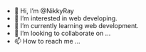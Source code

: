 - 👋 Hi, I’m @NikkyRay
- 👀 I’m interested in web developing.
- 🌱 I’m currently learning web development.
- 💞️ I’m looking to collaborate on ...
- 📫 How to reach me ...

<!---
NikkyRay/NikkyRay is a ✨ special ✨ repository because its `README.md` (this file) appears on your GitHub profile.
You can click the Preview link to take a look at your changes.
--->
